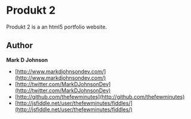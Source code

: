 Produkt 2
========

Produkt 2 is a an html5 portfolio website.

## Author

**Mark D Johnson**

+ [http://www.markdjohnsondev.com/](http://www.markdjohnsondev.com/)
+ [http://twitter.com/MarkDJohnsonDev](http://twitter.com/MarkDJohnsonDev)
+ [http://github.com/thefewminutes](http://github.com/thefewminutes)
+ [http://jsfiddle.net/user/thefewminutes/fiddles/](http://jsfiddle.net/user/thefewminutes/fiddles/)
